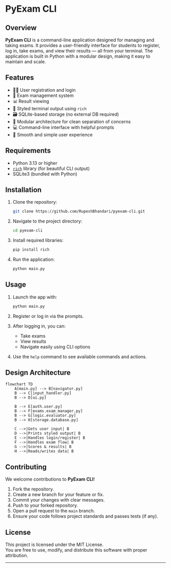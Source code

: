 # PyExam CLI

## Overview
**PyExam CLI** is a command-line application designed for managing and taking exams. It provides a user-friendly interface for students to register, log in, take exams, and view their results — all from your terminal. The application is built in Python with a modular design, making it easy to maintain and scale.

## Features
- 🧑‍🎓 User registration and login  
- 📝 Exam management system  
- 📊 Result viewing  
- 🎨 Styled terminal output using `rich`  
- 🗃️ SQLite-based storage (no external DB required)  
- 🔧 Modular architecture for clean separation of concerns  
- 💻 Command-line interface with helpful prompts  
- 🚀 Smooth and simple user experience  

## Requirements
- Python 3.13 or higher  
- [`rich`](https://pypi.org/project/rich/) library (for beautiful CLI output)  
- SQLite3 (bundled with Python)

## Installation

1. Clone the repository:
   ```bash
   git clone https://github.com/RupeshBhandari/pyexam-cli.git
   ```

2. Navigate to the project directory:

   ```bash
   cd pyexam-cli
   ```

3. Install required libraries:

   ```bash
   pip install rich
   ```

4. Run the application:

   ```bash
   python main.py
   ```

## Usage

1. Launch the app with:

   ```bash
   python main.py
   ```

2. Register or log in via the prompts.

3. After logging in, you can:

   * Take exams
   * View results
   * Navigate easily using CLI options

4. Use the `help` command to see available commands and actions.

## Design Architecture

```mermaid
flowchart TD
    A[main.py] --> B[navigator.py]
    B --> C[input_handler.py]
    B --> D[ui.py]
    
    B --> E[auth.user.py]
    B --> F[exams.exam_manager.py]
    B --> G[logic.evaluator.py]
    B --> H[storage.database.py]
    
    C -->|Gets user input| B
    D -->|Prints styled output| B
    E -->|Handles login/register| B
    F -->|Handles exam flow| B
    G -->|Scores & results| B
    H -->|Reads/writes data| B
```

## Contributing

We welcome contributions to **PyExam CLI**!

1. Fork the repository.
2. Create a new branch for your feature or fix.
3. Commit your changes with clear messages.
4. Push to your forked repository.
5. Open a pull request to the `main` branch.
6. Ensure your code follows project standards and passes tests (if any).

## License

This project is licensed under the MIT License.  
You are free to use, modify, and distribute this software with proper attribution.

---